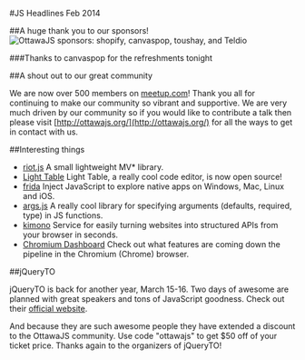 #JS Headlines Feb 2014

##A huge thank you to our sponsors!
![OttawaJS sponsors: shopify, canvaspop, toushay, and Teldio](http://ottawajs.org/js.headlines/img/ottawajs_sponsors.png)

###Thanks to canvaspop for the refreshments tonight

##A shout out to our great community

We are now over 500 members on [meetup.com](http://www.meetup.com/Ottawa-JavaScript/)! Thank you all for continuing to make our community so vibrant and supportive. We are very much driven by our community so if you would like to contribute a talk then please visit [http://ottawajs.org/](http://ottawajs.org/) for all the ways to get in contact with us.

##Interesting things

  * [riot.js](https://moot.it/riotjs/docs/) A small lightweight MV* library.
  * [Light Table](http://www.chris-granger.com/2014/01/07/light-table-is-open-source/) Light Table, a really cool code editor, is now open source!
  * [frida](http://www.frida.re/) Inject JavaScript to explore native apps on Windows, Mac, Linux and iOS.
  * [args.js](http://autographer.github.io/args.js/) A really cool library for specifying arguments (defaults, required, type) in JS functions.
  * [kimono](http://www.kimonolabs.com/) Service for easily turning websites into structured APIs from your browser in seconds.
  * [Chromium Dashboard](http://www.chromestatus.com/features) Check out what features are coming down the pipeline in the Chromium (Chrome) browser.

##jQueryTO

jQueryTO is back for another year, March 15-16. Two days of awesome are planned with great speakers and tons of JavaScript goodness. Check out their [official website](http://jqueryto.com).

And because they are such awesome people they have extended a discount to the OttawaJS community. Use code "ottawajs" to get $50 off of your ticket price. Thanks again to the organizers of jQueryTO!